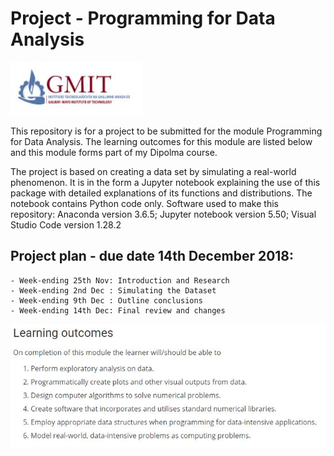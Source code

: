 # Project - Programming for Data Analysis

![GMIT](https://raw.githubusercontent.com/mikequaid/data/master/GMIT.JPG)


This repository is for a project to be submitted for the module Programming for Data Analysis.
The learning outcomes for this module are listed below and this module forms part of my Dipolma course.

The project is based on creating a data set by simulating a real-world phenomenon.
It is in the form a Jupyter notebook explaining the use of this package with detailed explanations of its functions and distributions.
The notebook contains Python code only.
Software used to make this repository: Anaconda version 3.6.5; Jupyter notebook version 5.50; Visual Studio Code version 1.28.2

## Project plan - due date 14th December 2018:
	- Week-ending 25th Nov: Introduction and Research
	- Week-ending 2nd Dec : Simulating the Dataset
	- Week-ending 9th Dec : Outline conclusions
	- Week-ending 14th Dec: Final review and changes


![module outcomes](https://raw.githubusercontent.com/mikequaid/data/master/outcomes1.JPG)
